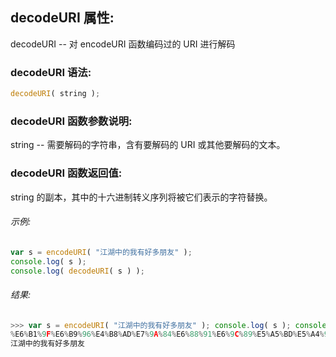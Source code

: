 ## decodeURI 属性:

decodeURI -- 对 encodeURI 函数编码过的 URI 进行解码

### decodeURI 语法:

  ```javascript
  decodeURI( string );
  ```

### decodeURI 函数参数说明:

string -- 需要解码的字符串，含有要解码的 URI 或其他要解码的文本。

### decodeURI 函数返回值:

string 的副本，其中的十六进制转义序列将被它们表示的字符替换。

###### 示例:

  ```javascript
  var s = encodeURI( "江湖中的我有好多朋友" );
  console.log( s );
  console.log( decodeURI( s ) );
  ```

###### 结果:

  ```javascript
  >>> var s = encodeURI( "江湖中的我有好多朋友" ); console.log( s ); console.log( decodeURI( s ) );
  %E6%B1%9F%E6%B9%96%E4%B8%AD%E7%9A%84%E6%88%91%E6%9C%89%E5%A5%BD%E5%A4%9A%E6%9C%8B%E5%8F%8B
  江湖中的我有好多朋友
  ```
